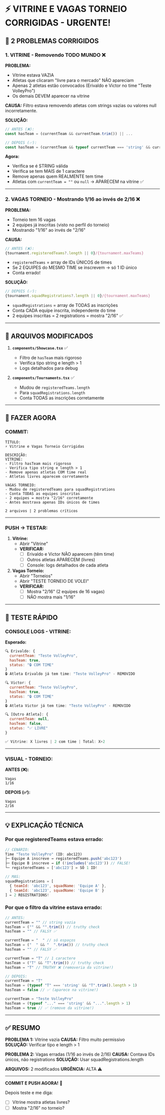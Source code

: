 # ⚡ VITRINE E VAGAS TORNEIO CORRIGIDAS - URGENTE!

## 🎯 2 PROBLEMAS CORRIGIDOS

### **1. VITRINE - Removendo TODO MUNDO ❌**

**PROBLEMA:**
- Vitrine estava VAZIA
- Atletas que clicaram "livre para o mercado" NÃO apareciam
- Apenas 2 atletas estão convocados (Erivaldo e Victor no time "Teste VolleyPro")
- Os demais DEVEM aparecer na vitrine

**CAUSA:**
Filtro estava removendo atletas com strings vazias ou valores null incorretamente.

**SOLUÇÃO:**
```typescript
// ANTES (❌):
const hasTeam = (currentTeam && currentTeam.trim()) || ...

// DEPOIS (✅):
const hasTeam = (currentTeam && typeof currentTeam === 'string' && currentTeam.trim().length > 1) || ...
```

**Agora:**
- Verifica se é STRING válida
- Verifica se tem MAIS de 1 caractere
- Remove apenas quem REALMENTE tem time
- Atletas com `currentTeam = ""` ou `null` → APARECEM na vitrine ✅

---

### **2. VAGAS TORNEIO - Mostrando 1/16 ao invés de 2/16 ❌**

**PROBLEMA:**
- Torneio tem 16 vagas
- 2 equipes já inscritas (visto no perfil do torneio)
- Mostrando "1/16" ao invés de "2/16"

**CAUSA:**
```typescript
// ANTES (❌):
{tournament.registeredTeams?.length || 0}/{tournament.maxTeams}
```

- `registeredTeams` = array de IDs ÚNICOS de times
- Se 2 EQUIPES do MESMO TIME se inscrevem → só 1 ID único
- Conta errado!

**SOLUÇÃO:**
```typescript
// DEPOIS (✅):
{tournament.squadRegistrations?.length || 0}/{tournament.maxTeams}
```

- `squadRegistrations` = array de TODAS as inscrições
- Conta CADA equipe inscrita, independente do time
- 2 equipes inscritas = 2 registrations = mostra "2/16" ✅

---

## 📂 ARQUIVOS MODIFICADOS

1. **`components/Showcase.tsx`** ✅
   - Filtro de `hasTeam` mais rigoroso
   - Verifica tipo string e length > 1
   - Logs detalhados para debug

2. **`components/Tournaments.tsx`** ✅
   - Mudou de `registeredTeams.length`
   - Para `squadRegistrations.length`
   - Conta TODAS as inscrições corretamente

---

## 🚀 FAZER AGORA

### **COMMIT:**

```
TÍTULO:
⚡ Vitrine e Vagas Torneio Corrigidas

DESCRIÇÃO:
VITRINE:
- Filtro hasTeam mais rigoroso
- Verifica tipo string e length > 1
- Remove apenas atletas COM time real
- Atletas livres aparecem corretamente

VAGAS TORNEIO:
- Mudou de registeredTeams para squadRegistrations
- Conta TODAS as equipes inscritas
- 2 equipes = mostra "2/16" corretamente
- Antes mostrava apenas IDs únicos de times

2 arquivos | 2 problemas críticos
```

---

### **PUSH → TESTAR:**

1. **Vitrine:**
   - Abrir "Vitrine"
   - **VERIFICAR:**
     - [ ] Erivaldo e Victor NÃO aparecem (têm time)
     - [ ] Outros atletas APARECEM (livres)
     - [ ] Console: logs detalhados de cada atleta

2. **Vagas Torneio:**
   - Abrir "Torneios"
   - Abrir "TESTE TORNEIO DE VOLEI"
   - **VERIFICAR:**
     - [ ] Mostra "2/16" (2 equipes de 16 vagas)
     - [ ] NÃO mostra mais "1/16"

---

## 🧪 TESTE RÁPIDO

### **CONSOLE LOGS - VITRINE:**

**Esperado:**
```javascript
🔍 Erivaldo: {
  currentTeam: "Teste VolleyPro",
  hasTeam: true,
  status: "🔒 COM TIME"
}
🔒 Atleta Erivaldo já tem time: "Teste VolleyPro" - REMOVIDO

🔍 Victor: {
  currentTeam: "Teste VolleyPro", 
  hasTeam: true,
  status: "🔒 COM TIME"
}
🔒 Atleta Victor já tem time: "Teste VolleyPro" - REMOVIDO

🔍 [Outro Atleta]: {
  currentTeam: null,
  hasTeam: false,
  status: "✅ LIVRE"
}

✅ Vitrine: X livres | 2 com time | Total: X+2
```

---

### **VISUAL - TORNEIO:**

**ANTES (❌):**
```
Vagas
1/16
```

**DEPOIS (✅):**
```
Vagas
2/16
```

---

## 💡 EXPLICAÇÃO TÉCNICA

### **Por que registeredTeams estava errado:**

```javascript
// CENÁRIO:
Time "Teste VolleyPro" (ID: abc123)
├─ Equipe A inscreve → registeredTeams.push('abc123')
├─ Equipe B inscreve → if (!includes('abc123')) // FALSE!
└─ registeredTeams = ['abc123'] ← SÓ 1 ID!

// MAS:
squadRegistrations = [
  { teamId: 'abc123', squadName: 'Equipe A' },
  { teamId: 'abc123', squadName: 'Equipe B' }
] ← 2 REGISTRATIONS!
```

### **Por que o filtro da vitrine estava errado:**

```javascript
// ANTES:
currentTeam = "" // string vazia
hasTeam = ("" && "".trim()) // truthy check
hasTeam = "" // FALSY ✅

currentTeam = "  " // só espaços
hasTeam = ("  " && "  ".trim()) // truthy check
hasTeam = "" // FALSY ✅

currentTeam = "T" // 1 caractere
hasTeam = ("T" && "T".trim()) // truthy check  
hasTeam = "T" // TRUTHY ❌ (removeria da vitrine!)

// DEPOIS:
currentTeam = "T"
hasTeam = (typeof "T" === 'string' && "T".trim().length > 1)
hasTeam = false // ✅ (aparece na vitrine!)

currentTeam = "Teste VolleyPro"
hasTeam = (typeof "..." === 'string' && "...".length > 1)
hasTeam = true // ✅ (remove da vitrine!)
```

---

## ✅ RESUMO

**PROBLEMA 1:** Vitrine vazia
**CAUSA:** Filtro muito permissivo  
**SOLUÇÃO:** Verificar tipo e length > 1

**PROBLEMA 2:** Vagas erradas (1/16 ao invés de 2/16)
**CAUSA:** Contava IDs únicos, não registrations
**SOLUÇÃO:** Usar squadRegistrations.length

**ARQUIVOS:** 2 modificados
**URGÊNCIA:** ALTA ⚠️

---

**COMMIT E PUSH AGORA!** 🚀

Depois teste e me diga:
- [ ] Vitrine mostra atletas livres?
- [ ] Mostra "2/16" no torneio?
